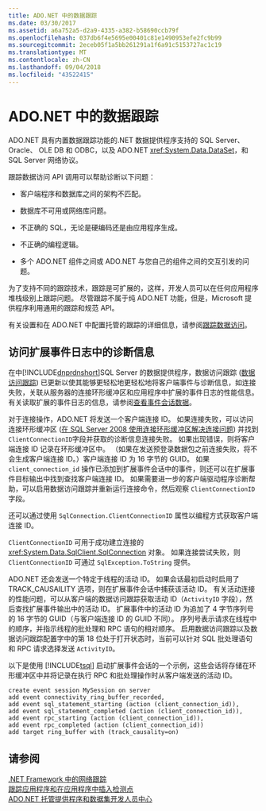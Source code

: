 ```yaml
---
title: ADO.NET 中的数据跟踪
ms.date: 03/30/2017
ms.assetid: a6a752a5-d2a9-4335-a382-b58690ccb79f
ms.openlocfilehash: 037db6f4e5695e00401c81e1490953efe2fc9b99
ms.sourcegitcommit: 2eceb05f1a5bb261291a1f6a91c5153727ac1c19
ms.translationtype: MT
ms.contentlocale: zh-CN
ms.lasthandoff: 09/04/2018
ms.locfileid: "43522415"
---
```

# <a name="data-tracing-in-adonet"></a>ADO.NET 中的数据跟踪
ADO.NET 具有内置数据跟踪功能的.NET 数据提供程序支持的 SQL Server、 Oracle、 OLE DB 和 ODBC，以及 ADO.NET <xref:System.Data.DataSet>，和 SQL Server 网络协议。  
  
 跟踪数据访问 API 调用可以帮助诊断以下问题：  
  
-   客户端程序和数据库之间的架构不匹配。  
  
-   数据库不可用或网络库问题。  
  
-   不正确的 SQL，无论是硬编码还是由应用程序生成。  
  
-   不正确的编程逻辑。  
  
-   多个 ADO.NET 组件之间或 ADO.NET 与您自己的组件之间的交互引发的问题。  
  
 为了支持不同的跟踪技术，跟踪是可扩展的，这样，开发人员可以在任何应用程序堆栈级别上跟踪问题。 尽管跟踪不属于纯 ADO.NET 功能，但是，Microsoft 提供程序利用通用的跟踪和规范 API。  
  
 有关设置和在 ADO.NET 中配置托管的跟踪的详细信息，请参阅[跟踪数据访问](https://msdn.microsoft.com/library/hh880086.aspx)。  
  
## <a name="accessing-diagnostic-information-in-the-extended-events-log"></a>访问扩展事件日志中的诊断信息  
 在中[!INCLUDE[dnprdnshort](../../../../includes/dnprdnshort-md.md)]SQL Server 的数据提供程序，数据访问跟踪 ([数据访问跟踪](https://msdn.microsoft.com/library/hh880086.aspx)) 已更新以使其能够更轻松地更轻松地将客户端事件与诊断信息，如连接失败，关联从服务器的连接环形缓冲区和应用程序中扩展的事件日志的性能信息。 有关读取扩展的事件日志的信息，请参阅[查看事件会话数据](https://msdn.microsoft.com/library/hh710068\(SQL.110\).aspx)。  
  
 对于连接操作，ADO.NET 将发送一个客户端连接 ID。 如果连接失败，可以访问连接环形缓冲区 ([在 SQL Server 2008 使用连接环形缓冲区解决连接问题](https://go.microsoft.com/fwlink/?LinkId=207752)) 并找到`ClientConnectionID`字段并获取的诊断信息连接失败。 如果出现错误，则将客户端连接 ID 记录在环形缓冲区中。 （如果在发送预登录数据包之前连接失败，将不会生成客户端连接 ID。）客户端连接 ID 为 16 字节的 GUID。 如果 `client_connection_id` 操作已添加到扩展事件会话中的事件，则还可以在扩展事件目标输出中找到查找客户端连接 ID。 如果需要进一步的客户端驱动程序诊断帮助，可以启用数据访问跟踪并重新运行连接命令，然后观察 `ClientConnectionID` 字段。  
  
 还可以通过使用 `SqlConnection.ClientConnectionID` 属性以编程方式获取客户端连接 ID。  
  
 `ClientConnectionID` 可用于成功建立连接的 <xref:System.Data.SqlClient.SqlConnection> 对象。 如果连接尝试失败，则 `ClientConnectionID` 可通过 `SqlException.ToString` 提供。  
  
 ADO.NET 还会发送一个特定于线程的活动 ID。 如果会话最初启动时启用了 TRACK_CAUSAILITY 选项，则在扩展事件会话中捕获该活动 ID。 有关活动连接的性能问题，可以从客户端的数据访问跟踪获取活动 ID（`ActivityID` 字段），然后查找扩展事件输出中的活动 ID。 扩展事件中的活动 ID 为追加了 4 字节序列号的 16 字节的 GUID（与客户端连接 ID 的 GUID 不同）。 序列号表示请求在线程中的顺序，并指示线程的批处理和 RPC 语句的相对顺序。 启用数据访问跟踪以及数据访问跟踪配置字中的第 18 位处于打开状态时，当前可以针对 SQL 批处理语句和 RPC 请求选择发送 `ActivityID`。  
  
 以下是使用 [!INCLUDE[tsql](../../../../includes/tsql-md.md)] 启动扩展事件会话的一个示例，这些会话将存储在环形缓冲区中并将记录在执行 RPC 和批处理操作时从客户端发送的活动 ID。  
  
```  
create event session MySession on server   
add event connectivity_ring_buffer_recorded,   
add event sql_statement_starting (action (client_connection_id)),   
add event sql_statement_completed (action (client_connection_id)),   
add event rpc_starting (action (client_connection_id)),   
add event rpc_completed (action (client_connection_id))  
add target ring_buffer with (track_causality=on)  
```  
  
## <a name="see-also"></a>请参阅  
 [.NET Framework 中的网络跟踪](../../../../docs/framework/network-programming/network-tracing.md)  
 [跟踪应用程序和在应用程序中插入检测点](../../../../docs/framework/debug-trace-profile/tracing-and-instrumenting-applications.md)  
 [ADO.NET 托管提供程序和数据集开发人员中心](https://go.microsoft.com/fwlink/?LinkId=217917)
